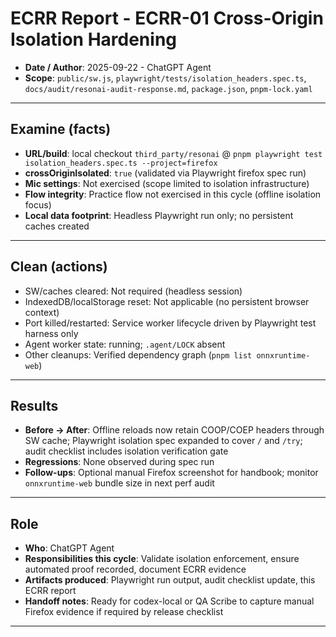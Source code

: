 # ECRR Report - ECRR-01 Cross-Origin Isolation Hardening

- **Date / Author**: 2025-09-22 - ChatGPT Agent
- **Scope**: `public/sw.js`, `playwright/tests/isolation_headers.spec.ts`, `docs/audit/resonai-audit-response.md`, `package.json`, `pnpm-lock.yaml`

---

## Examine (facts)
- **URL/build**: local checkout `third_party/resonai` @ `pnpm playwright test isolation_headers.spec.ts --project=firefox`
- **crossOriginIsolated**: `true` (validated via Playwright firefox spec run)
- **Mic settings**: Not exercised (scope limited to isolation infrastructure)
- **Flow integrity**: Practice flow not exercised in this cycle (offline isolation focus)
- **Local data footprint**: Headless Playwright run only; no persistent caches created

---

## Clean (actions)
- SW/caches cleared: Not required (headless session)
- IndexedDB/localStorage reset: Not applicable (no persistent browser context)
- Port killed/restarted: Service worker lifecycle driven by Playwright test harness only
- Agent worker state: running; `.agent/LOCK` absent
- Other cleanups: Verified dependency graph (`pnpm list onnxruntime-web`)

---

## Results
- **Before -> After**: Offline reloads now retain COOP/COEP headers through SW cache; Playwright isolation spec expanded to cover `/` and `/try`; audit checklist includes isolation verification gate
- **Regressions**: None observed during spec run
- **Follow-ups**: Optional manual Firefox screenshot for handbook; monitor `onnxruntime-web` bundle size in next perf audit

---

## Role
- **Who**: ChatGPT Agent
- **Responsibilities this cycle**: Validate isolation enforcement, ensure automated proof recorded, document ECRR evidence
- **Artifacts produced**: Playwright run output, audit checklist update, this ECRR report
- **Handoff notes**: Ready for codex-local or QA Scribe to capture manual Firefox evidence if required by release checklist

---
